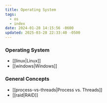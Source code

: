 ```yaml
---
title: Operating System
tags:
  - os
  - index
date: 2024-01-28 14:15:56 -0600
updated: 2025-03-28 22:33:40 -0500
---
```


### Operating System
* [[linux|Linux]]
* [[windows|Windows]]

### General Concepts
- [[process-vs-threads|Process vs. Threads]]
- [[raid|RAID]]
